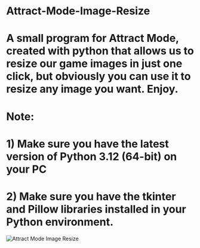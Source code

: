 # Attract-Mode-Image-Resize

# A small program for Attract Mode, created with python that allows us to resize our game images in just one click, but obviously you can use it to resize any image you want. Enjoy.

# Note:
# 1) Make sure you have the latest version of Python 3.12 (64-bit) on your PC
# 2) Make sure you have the tkinter and Pillow libraries installed in your Python environment.

 ![Attract Mode Image Resize](https://github.com/ArcadianoAM/Attract-Mode-Image-Resize/assets/1190952/3e76d465-c736-4d76-80aa-b21e4d5e6a0b)

